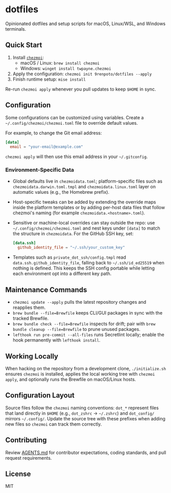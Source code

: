 # dotfiles

Opinionated dotfiles and setup scripts for macOS, Linux/WSL, and Windows terminals.

## Quick Start

1. Install [`chezmoi`](https://www.chezmoi.io/):
   - macOS / Linux: `brew install chezmoi`
   - Windows: `winget install twpayne.chezmoi`
2. Apply the configuration: `chezmoi init 9renpoto/dotfiles --apply`
3. Finish runtime setup: `mise install`

Re-run `chezmoi apply` whenever you pull updates to keep `$HOME` in sync.

## Configuration

Some configurations can be customized using variables. Create a `~/.config/chezmoi/chezmoi.toml` file to override default values.

For example, to change the Git email address:

```toml
[data]
  email = "your-email@example.com"
```

`chezmoi apply` will then use this email address in your `~/.gitconfig`.

### Environment-Specific Data

- Global defaults live in `chezmoidata.toml`; platform-specific files such as `chezmoidata.darwin.toml.tmpl` and `chezmoidata.linux.toml` layer on automatic values (e.g., the Homebrew prefix).
- Host-specific tweaks can be added by extending the override maps inside the platform templates or by adding per-host data files that follow chezmoi's naming (for example `chezmoidata.<hostname>.toml`).
- Sensitive or machine-local overrides can stay outside the repo: use `~/.config/chezmoi/chezmoi.toml` and nest keys under `[data]` to match the structure in `chezmoidata`. For the GitHub SSH key, set:

  ```toml
  [data.ssh]
    github_identity_file = "~/.ssh/your_custom_key"
  ```

- Templates such as `private_dot_ssh/config.tmpl` read `data.ssh.github_identity_file`, falling back to `~/.ssh/id_ed25519` when nothing is defined. This keeps the SSH config portable while letting each environment opt into a different key path.

## Maintenance Commands

- `chezmoi update --apply` pulls the latest repository changes and reapplies them.
- `brew bundle --file=Brewfile` keeps CLI/GUI packages in sync with the tracked Brewfile.
- `brew bundle check --file=Brewfile` inspects for drift; pair with `brew bundle cleanup --file=Brewfile` to prune unused packages.
- `lefthook run pre-commit --all-files` runs Secretlint locally; enable the hook permanently with `lefthook install`.

## Working Locally

When hacking on the repository from a development clone, `./initialize.sh` ensures `chezmoi` is installed, applies the local working tree with `chezmoi apply`, and optionally runs the Brewfile on macOS/Linux hosts.

## Configuration Layout

Source files follow the `chezmoi` naming conventions: `dot_*` represent files that land directly in `$HOME` (e.g., `dot_zshrc` → `~/.zshrc`) and `dot_config/` mirrors `~/.config/`. Update the source tree with these prefixes when adding new files so `chezmoi` can track them correctly.

## Contributing

Review [AGENTS.md](AGENTS.md) for contributor expectations, coding standards, and pull request requirements.

## License

MIT
